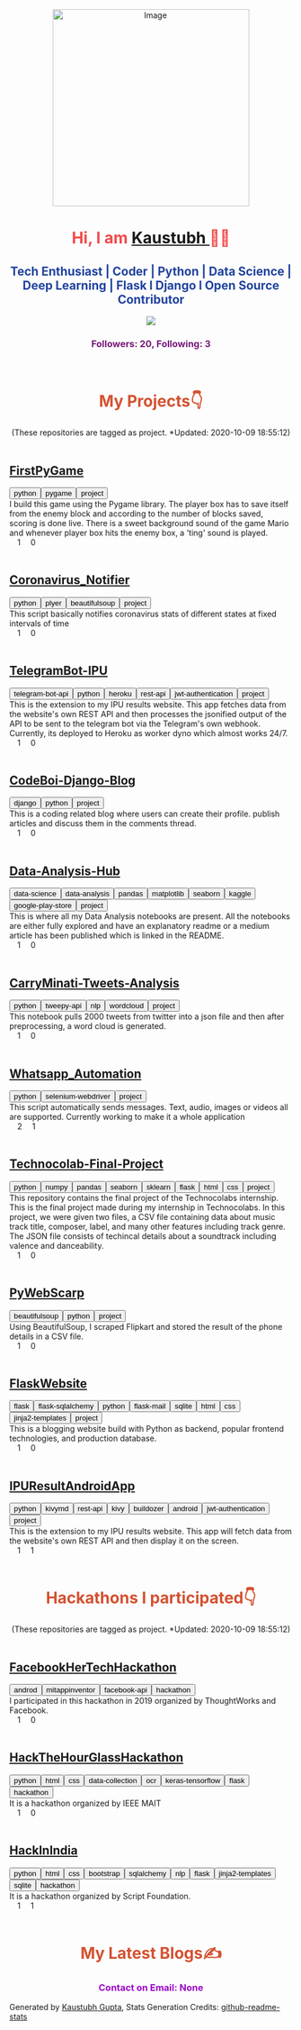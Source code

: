 
<html>
<title>Kaustubh  Portfolio</title>
<head>
<link rel="stylesheet" href="https://stackpath.bootstrapcdn.com/bootstrap/4.5.2/css/bootstrap.css" integrity="sha384-JcKb8q3iqJ61gNV9KGb8thSsNjpSL0n8PARn9HuZOnIxN0hoP+VmmDGMN5t9UJ0Z" crossorigin="anonymous">
<link rel="stylesheet" href="https://raw.githubusercontent.com/kaustubhgupta/gitpractise/master/min.css" >
</head>
<body>
<div class="div-main" align="center">
<img class="img-rounded" alt="Image" height="350px" src="https://avatars3.githubusercontent.com/u/43691873?v=4" />
<h1 style='color:#f24b4b'> Hi, I am <a href="https://github.com/kaustubhgupta">Kaustubh </a>👨‍🎓 </h1>
<h2 style='color:#21439e'>Tech Enthusiast | Coder | Python | Data Science | Deep Learning | Flask l Django l Open Source Contributor</h2>
<img class="img-stats" src="https://github-readme-stats.vercel.app/api?username=kaustubhgupta&show_icons=true&theme=radical&count_private=true">
<h3 style='color:#751878'>Followers: <b>20</b>, Following: <b>3</b></h3>
<br>
<h1 style="color:#d45131"> My Projects👇</h1>
<text class="text-info">(These repositories are tagged as project. *Updated: 2020-10-09 18:55:12)</text>
<br>
<div class="div-repos" align="left" id=1>
        <br>
        <h2 class="h2-repo"><a class="a-blue" href="https://github.com/kaustubhgupta/FirstPyGame">FirstPyGame</a></h2>
        <button class="button"><text class="button-text">python</text></button><button class="button"><text class="button-text">pygame</text></button><button class="button"><text class="button-text">project</text></button>
        <br>
        <text class="text-repo">I build this game using the Pygame library. The player box has to save itself from the enemy block and according to the number of blocks saved, scoring is done live. There is a sweet background sound of the game Mario and whenever player box hits the enemy box, a 'ting' sound is played.<text><br>
        <img src="https://image.flaticon.com/icons/png/512/126/126482.png" width="14" height="14">1
        <img src="https://upload.wikimedia.org/wikipedia/commons/thumb/d/dd/Octicons-repo-forked.svg/675px-Octicons-repo-forked.svg.png" width="14" height="14">0
        <br>
        </div>  
        <div class="div-repos" align="left" id=2>
        <br>
        <h2 class="h2-repo"><a class="a-blue" href="https://github.com/kaustubhgupta/Coronavirus_Notifier">Coronavirus_Notifier</a></h2>
        <button class="button"><text class="button-text">python</text></button><button class="button"><text class="button-text">plyer</text></button><button class="button"><text class="button-text">beautifulsoup</text></button><button class="button"><text class="button-text">project</text></button>
        <br>
        <text class="text-repo">This script basically notifies coronavirus stats of different states at fixed intervals of time<text><br>
        <img src="https://image.flaticon.com/icons/png/512/126/126482.png" width="14" height="14">1
        <img src="https://upload.wikimedia.org/wikipedia/commons/thumb/d/dd/Octicons-repo-forked.svg/675px-Octicons-repo-forked.svg.png" width="14" height="14">0
        <br>
        </div>  
        <div class="div-repos" align="left" id=3>
        <br>
        <h2 class="h2-repo"><a class="a-blue" href="https://github.com/kaustubhgupta/TelegramBot-IPU">TelegramBot-IPU</a></h2>
        <button class="button"><text class="button-text">telegram-bot-api</text></button><button class="button"><text class="button-text">python</text></button><button class="button"><text class="button-text">heroku</text></button><button class="button"><text class="button-text">rest-api</text></button><button class="button"><text class="button-text">jwt-authentication</text></button><button class="button"><text class="button-text">project</text></button>
        <br>
        <text class="text-repo">This is the extension to my IPU results website. This app fetches data from the website's own REST API and then processes the jsonified output of the API to be sent to the telegram bot via the Telegram's own webhook. Currently, its deployed to Heroku as worker dyno which almost works 24/7. <text><br>
        <img src="https://image.flaticon.com/icons/png/512/126/126482.png" width="14" height="14">1
        <img src="https://upload.wikimedia.org/wikipedia/commons/thumb/d/dd/Octicons-repo-forked.svg/675px-Octicons-repo-forked.svg.png" width="14" height="14">0
        <br>
        </div>  
        <div class="div-repos" align="left" id=4>
        <br>
        <h2 class="h2-repo"><a class="a-blue" href="https://github.com/kaustubhgupta/CodeBoi-Django-Blog">CodeBoi-Django-Blog</a></h2>
        <button class="button"><text class="button-text">django</text></button><button class="button"><text class="button-text">python</text></button><button class="button"><text class="button-text">project</text></button>
        <br>
        <text class="text-repo">This is a coding related blog where users can create their profile. publish articles and discuss them in the comments thread.<text><br>
        <img src="https://image.flaticon.com/icons/png/512/126/126482.png" width="14" height="14">1
        <img src="https://upload.wikimedia.org/wikipedia/commons/thumb/d/dd/Octicons-repo-forked.svg/675px-Octicons-repo-forked.svg.png" width="14" height="14">0
        <br>
        </div>  
        <div class="div-repos" align="left" id=5>
        <br>
        <h2 class="h2-repo"><a class="a-blue" href="https://github.com/kaustubhgupta/Data-Analysis-Hub">Data-Analysis-Hub</a></h2>
        <button class="button"><text class="button-text">data-science</text></button><button class="button"><text class="button-text">data-analysis</text></button><button class="button"><text class="button-text">pandas</text></button><button class="button"><text class="button-text">matplotlib</text></button><button class="button"><text class="button-text">seaborn</text></button><button class="button"><text class="button-text">kaggle</text></button><button class="button"><text class="button-text">google-play-store</text></button><button class="button"><text class="button-text">project</text></button>
        <br>
        <text class="text-repo">This is where all my Data Analysis notebooks are present. All the notebooks are either fully explored and have an explanatory readme or a medium article has been published which is linked in the README. <text><br>
        <img src="https://image.flaticon.com/icons/png/512/126/126482.png" width="14" height="14">1
        <img src="https://upload.wikimedia.org/wikipedia/commons/thumb/d/dd/Octicons-repo-forked.svg/675px-Octicons-repo-forked.svg.png" width="14" height="14">0
        <br>
        </div>  
        <div class="div-repos" align="left" id=6>
        <br>
        <h2 class="h2-repo"><a class="a-blue" href="https://github.com/kaustubhgupta/CarryMinati-Tweets-Analysis">CarryMinati-Tweets-Analysis</a></h2>
        <button class="button"><text class="button-text">python</text></button><button class="button"><text class="button-text">tweepy-api</text></button><button class="button"><text class="button-text">nlp</text></button><button class="button"><text class="button-text">wordcloud</text></button><button class="button"><text class="button-text">project</text></button>
        <br>
        <text class="text-repo">This notebook pulls 2000 tweets from twitter into a json file and then after preprocessing, a word cloud is generated.<text><br>
        <img src="https://image.flaticon.com/icons/png/512/126/126482.png" width="14" height="14">1
        <img src="https://upload.wikimedia.org/wikipedia/commons/thumb/d/dd/Octicons-repo-forked.svg/675px-Octicons-repo-forked.svg.png" width="14" height="14">0
        <br>
        </div>  
        <div class="div-repos" align="left" id=7>
        <br>
        <h2 class="h2-repo"><a class="a-blue" href="https://github.com/kaustubhgupta/Whatsapp_Automation">Whatsapp_Automation</a></h2>
        <button class="button"><text class="button-text">python</text></button><button class="button"><text class="button-text">selenium-webdriver</text></button><button class="button"><text class="button-text">project</text></button>
        <br>
        <text class="text-repo">This script automatically sends messages. Text, audio, images or videos all are supported. Currently working to make it a whole application<text><br>
        <img src="https://image.flaticon.com/icons/png/512/126/126482.png" width="14" height="14">2
        <img src="https://upload.wikimedia.org/wikipedia/commons/thumb/d/dd/Octicons-repo-forked.svg/675px-Octicons-repo-forked.svg.png" width="14" height="14">1
        <br>
        </div>  
        <div class="div-repos" align="left" id=8>
        <br>
        <h2 class="h2-repo"><a class="a-blue" href="https://github.com/kaustubhgupta/Technocolab-Final-Project">Technocolab-Final-Project</a></h2>
        <button class="button"><text class="button-text">python</text></button><button class="button"><text class="button-text">numpy</text></button><button class="button"><text class="button-text">pandas</text></button><button class="button"><text class="button-text">seaborn</text></button><button class="button"><text class="button-text">sklearn</text></button><button class="button"><text class="button-text">flask</text></button><button class="button"><text class="button-text">html</text></button><button class="button"><text class="button-text">css</text></button><button class="button"><text class="button-text">project</text></button>
        <br>
        <text class="text-repo">This repository contains the final project of the Technocolabs internship. This is the final project made during my internship in Technocolabs. In this project, we were given two files, a CSV file containing data about music track title, composer, label, and many other features including track genre. The JSON file consists of techincal details about a soundtrack including valence and danceability.<text><br>
        <img src="https://image.flaticon.com/icons/png/512/126/126482.png" width="14" height="14">1
        <img src="https://upload.wikimedia.org/wikipedia/commons/thumb/d/dd/Octicons-repo-forked.svg/675px-Octicons-repo-forked.svg.png" width="14" height="14">0
        <br>
        </div>  
        <div class="div-repos" align="left" id=9>
        <br>
        <h2 class="h2-repo"><a class="a-blue" href="https://github.com/kaustubhgupta/PyWebScarp">PyWebScarp</a></h2>
        <button class="button"><text class="button-text">beautifulsoup</text></button><button class="button"><text class="button-text">python</text></button><button class="button"><text class="button-text">project</text></button>
        <br>
        <text class="text-repo">Using BeautifulSoup, I scraped Flipkart and stored the result of the phone details in a CSV file.<text><br>
        <img src="https://image.flaticon.com/icons/png/512/126/126482.png" width="14" height="14">1
        <img src="https://upload.wikimedia.org/wikipedia/commons/thumb/d/dd/Octicons-repo-forked.svg/675px-Octicons-repo-forked.svg.png" width="14" height="14">0
        <br>
        </div>  
        <div class="div-repos" align="left" id=10>
        <br>
        <h2 class="h2-repo"><a class="a-blue" href="https://github.com/kaustubhgupta/FlaskWebsite">FlaskWebsite</a></h2>
        <button class="button"><text class="button-text">flask</text></button><button class="button"><text class="button-text">flask-sqlalchemy</text></button><button class="button"><text class="button-text">python</text></button><button class="button"><text class="button-text">flask-mail</text></button><button class="button"><text class="button-text">sqlite</text></button><button class="button"><text class="button-text">html</text></button><button class="button"><text class="button-text">css</text></button><button class="button"><text class="button-text">jinja2-templates</text></button><button class="button"><text class="button-text">project</text></button>
        <br>
        <text class="text-repo">This is a blogging website build with Python as backend, popular frontend technologies, and production database.<text><br>
        <img src="https://image.flaticon.com/icons/png/512/126/126482.png" width="14" height="14">1
        <img src="https://upload.wikimedia.org/wikipedia/commons/thumb/d/dd/Octicons-repo-forked.svg/675px-Octicons-repo-forked.svg.png" width="14" height="14">0
        <br>
        </div>  
        <div class="div-repos" align="left" id=11>
        <br>
        <h2 class="h2-repo"><a class="a-blue" href="https://github.com/kaustubhgupta/IPUResultAndroidApp">IPUResultAndroidApp</a></h2>
        <button class="button"><text class="button-text">python</text></button><button class="button"><text class="button-text">kivymd</text></button><button class="button"><text class="button-text">rest-api</text></button><button class="button"><text class="button-text">kivy</text></button><button class="button"><text class="button-text">buildozer</text></button><button class="button"><text class="button-text">android</text></button><button class="button"><text class="button-text">jwt-authentication</text></button><button class="button"><text class="button-text">project</text></button>
        <br>
        <text class="text-repo">This is the extension to my IPU results website. This app will fetch data from the website's own REST API and then display it on the screen. <text><br>
        <img src="https://image.flaticon.com/icons/png/512/126/126482.png" width="14" height="14">1
        <img src="https://upload.wikimedia.org/wikipedia/commons/thumb/d/dd/Octicons-repo-forked.svg/675px-Octicons-repo-forked.svg.png" width="14" height="14">1
        <br>
        </div>  
        
<br>
<h1 style="color:#d45131"> Hackathons I participated👇</h1>
<text class="text-info">(These repositories are tagged as project. *Updated: 2020-10-09 18:55:12)</text>
<br>
<div class="div-repos" align="left" id=1>
        <br>
        <h2 class="h2-repo"><a class="a-blue" href="https://github.com/kaustubhgupta/FacebookHerTechHackathon">FacebookHerTechHackathon</a></h2>
        <button class="button"><text class="button-text">androd</text></button><button class="button"><text class="button-text">mitappinventor</text></button><button class="button"><text class="button-text">facebook-api</text></button><button class="button"><text class="button-text">hackathon</text></button>
        <br>
        <text class="text-repo">I participated in this hackathon in 2019 organized by ThoughtWorks and Facebook.<text><br>
        <img src="https://image.flaticon.com/icons/png/512/126/126482.png" width="14" height="14">1
        <img src="https://upload.wikimedia.org/wikipedia/commons/thumb/d/dd/Octicons-repo-forked.svg/675px-Octicons-repo-forked.svg.png" width="14" height="14">0
        <br>
        </div>  
        <div class="div-repos" align="left" id=2>
        <br>
        <h2 class="h2-repo"><a class="a-blue" href="https://github.com/kaustubhgupta/HackTheHourGlassHackathon">HackTheHourGlassHackathon</a></h2>
        <button class="button"><text class="button-text">python</text></button><button class="button"><text class="button-text">html</text></button><button class="button"><text class="button-text">css</text></button><button class="button"><text class="button-text">data-collection</text></button><button class="button"><text class="button-text">ocr</text></button><button class="button"><text class="button-text">keras-tensorflow</text></button><button class="button"><text class="button-text">flask</text></button><button class="button"><text class="button-text">hackathon</text></button>
        <br>
        <text class="text-repo">It is a hackathon organized by IEEE MAIT<text><br>
        <img src="https://image.flaticon.com/icons/png/512/126/126482.png" width="14" height="14">1
        <img src="https://upload.wikimedia.org/wikipedia/commons/thumb/d/dd/Octicons-repo-forked.svg/675px-Octicons-repo-forked.svg.png" width="14" height="14">0
        <br>
        </div>  
        <div class="div-repos" align="left" id=3>
        <br>
        <h2 class="h2-repo"><a class="a-blue" href="https://github.com/kaustubhgupta/HackInIndia">HackInIndia</a></h2>
        <button class="button"><text class="button-text">python</text></button><button class="button"><text class="button-text">html</text></button><button class="button"><text class="button-text">css</text></button><button class="button"><text class="button-text">bootstrap</text></button><button class="button"><text class="button-text">sqlalchemy</text></button><button class="button"><text class="button-text">nlp</text></button><button class="button"><text class="button-text">flask</text></button><button class="button"><text class="button-text">jinja2-templates</text></button><button class="button"><text class="button-text">sqlite</text></button><button class="button"><text class="button-text">hackathon</text></button>
        <br>
        <text class="text-repo">It is a hackathon organized by Script Foundation. <text><br>
        <img src="https://image.flaticon.com/icons/png/512/126/126482.png" width="14" height="14">1
        <img src="https://upload.wikimedia.org/wikipedia/commons/thumb/d/dd/Octicons-repo-forked.svg/675px-Octicons-repo-forked.svg.png" width="14" height="14">1
        <br>
        </div>  
        
<br>
<h1 style="color:#d45131"> My Latest Blogs✍️</h1>
          <div>
<!-- BLOG-POST-LIST:START -->
<!-- BLOG-POST-LIST:END -->
          </div>
<h3 style="color:#9a08c7">Contact on Email: None</h3>
</div>
<div class="footer">
<p class="text-info">Generated by <a href="https://github.com/kaustubhgupta">Kaustubh Gupta</a>, Stats Generation Credits: <a href="https://github.com/anuraghazra/github-readme-stats">github-readme-stats</a></p>
</div>
</body>
</html>
